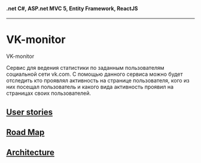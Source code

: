 #### .net C#, ASP.net MVC 5, Entity Framework, ReactJS
------

# VK-monitor
VK-monitor

Сервис для ведения статистики по заданным пользователям социальной сети vk.com. С помощью данного сервиса можно будет отследить кто проявлял активность на странице пользователя, кого из них посещал пользователь и какого вида активность проявил на страницах своих пользователей.

## [User stories](https://github.com/WeAreExcitement/OurInternshipProject/blob/master/Documents/UserStories.md)
## [Road Map](https://github.com/WeAreExcitement/OurInternshipProject/blob/master/Documents/RoadMap.md)
## [Architecture](https://github.com/WeAreExcitement/OurInternshipProject/blob/master/Documents/Architecture.md)
